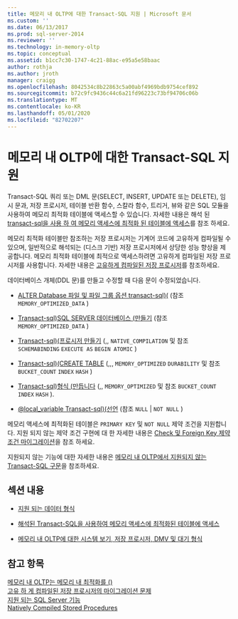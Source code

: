 ```yaml
---
title: 메모리 내 OLTP에 대한 Transact-SQL 지원 | Microsoft 문서
ms.custom: ''
ms.date: 06/13/2017
ms.prod: sql-server-2014
ms.reviewer: ''
ms.technology: in-memory-oltp
ms.topic: conceptual
ms.assetid: b1cc7c30-1747-4c21-88ac-e95a5e58baac
author: rothja
ms.author: jroth
manager: craigg
ms.openlocfilehash: 8042534c8b22863c5a00abf4969bdb9754cef892
ms.sourcegitcommit: b72c9fc9436c44c6a21fd96223c73bf94706c06b
ms.translationtype: MT
ms.contentlocale: ko-KR
ms.lasthandoff: 05/01/2020
ms.locfileid: "82702207"
---
```

# <a name="transact-sql-support-for-in-memory-oltp"></a>메모리 내 OLTP에 대한 Transact-SQL 지원
  Transact-SQL 쿼리 또는 DML 문(SELECT, INSERT, UPDATE 또는 DELETE), 임시 문과, 저장 프로시저, 테이블 반환 함수, 스칼라 함수, 트리거, 뷰와 같은 SQL 모듈을 사용하여 메모리 최적화 테이블에 액세스할 수 있습니다. 자세한 내용은 해석 된 [transact-sql을 사용 하 여 메모리 액세스에 최적화 된 테이블에 액세스](accessing-memory-optimized-tables-using-interpreted-transact-sql.md)를 참조 하세요.  
  
 메모리 최적화 테이블만 참조하는 저장 프로시저는 기계어 코드에 고유하게 컴파일될 수 있으며, 일반적으로 해석되는 (디스크 기반) 저장 프로시저에서 상당한 성능 향상을 제공합니다. 메모리 최적화 테이블에 최적으로 액세스하려면 고유하게 컴파일된 저장 프로시저를 사용합니다. 자세한 내용은 [고유하게 컴파일된 저장 프로시저](natively-compiled-stored-procedures.md)를 참조하세요.  
  
 데이터베이스 개체(DDL 문)를 만들고 수정할 때 다음 문이 수정되었습니다.  
  
-   [ALTER Database 파일 및 파일 그룹 옵션 transact-sql&#41;&#40;](/sql/t-sql/statements/alter-database-transact-sql-file-and-filegroup-options) (참조 `MEMORY_OPTIMIZED_DATA` )  
  
-   [Transact-sql&#41;SQL SERVER 데이터베이스 &#40;만들기](/sql/t-sql/statements/create-database-sql-server-transact-sql) (참조 `MEMORY_OPTIMIZED_DATA` )  
  
-   [Transact-sql&#41;&#40;프로시저 만들기](/sql/t-sql/statements/create-procedure-transact-sql) (,, `NATIVE_COMPILATION` 및 참조 `SCHEMABINDING` `EXECUTE AS` `BEGIN ATOMIC` )  
  
-   [Transact-sql&#41;&#40;CREATE TABLE](/sql/t-sql/statements/create-table-transact-sql) (,,, `MEMORY_OPTIMIZED` `DURABILITY` 및 참조 `BUCKET_COUNT` `INDEX` `HASH` )  
  
-   [Transact-sql&#41;형식 &#40;만듭니다](/sql/t-sql/statements/create-type-transact-sql) (,, `MEMORY_OPTIMIZED` 및 참조 `BUCKET_COUNT` `INDEX` `HASH` ).  
  
-   [ @local_variable Transact-sql&#41;&#40;선언](/sql/t-sql/language-elements/declare-local-variable-transact-sql) (참조 `NULL`  |  `NOT NULL` )  
  
 메모리 액세스에 최적화된 테이블은 `PRIMARY KEY` 및 `NOT NULL` 제약 조건을 지원합니다. 지원 되지 않는 제약 조건 구현에 대 한 자세한 내용은 [Check 및 Foreign Key 제약 조건 마이그레이션](../../database-engine/migrating-check-and-foreign-key-constraints.md)을 참조 하세요.  
  
 지원되지 않는 기능에 대한 자세한 내용은 [메모리 내 OLTP에서 지원되지 않는 Transact-SQL 구문](transact-sql-constructs-not-supported-by-in-memory-oltp.md)을 참조하세요.  
  
## <a name="in-this-section"></a>섹션 내용  
  
-   [지원 되는 데이터 형식](supported-data-types-for-in-memory-oltp.md)  
  
-   [해석된 Transact-SQL을 사용하여 메모리 액세스에 최적화된 테이블에 액세스](accessing-memory-optimized-tables-using-interpreted-transact-sql.md)  
  
-   [메모리 내 OLTP에 대한 시스템 보기, 저장 프로시저, DMV 및 대기 형식](../../database-engine/system-views-stored-procedures-dmvs-and-wait-types-for-in-memory-oltp.md)  
  
## <a name="see-also"></a>참고 항목  
 [메모리 내 OLTP는 메모리 내 최적화를 &#40;&#41;](in-memory-oltp-in-memory-optimization.md)   
 [고유 하 게 컴파일된 저장 프로시저의 마이그레이션 문제](migration-issues-for-natively-compiled-stored-procedures.md)   
 [지원 되는 SQL Server 기능](unsupported-sql-server-features-for-in-memory-oltp.md)   
 [Natively Compiled Stored Procedures](natively-compiled-stored-procedures.md)  
  
  
